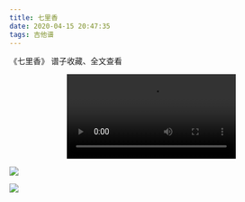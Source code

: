 ```yaml
---
title: 七里香
date: 2020-04-15 20:47:35
tags: 吉他谱
---
```


《七里香》
谱子收藏、全文查看<!--more-->

<video src="http://files.yournotes.cn/video%E4%B8%83%E9%87%8C%E9%A6%99.mp4" controls="controls" autoplay="autoplay" style="max-width:100%;display:block;margin-left:auto;margin-right:auto;">您的浏览器不支持视频标签</video>

![](https://gitee.com/Jasper-zh/blogImage/raw/master/%E4%B8%83%E9%87%8C%E9%A6%99%EF%BC%88%E5%90%89%E4%BB%96%E8%B0%B1%EF%BC%89/%E4%B8%83%E9%87%8C%E9%A6%991.jpg)

![](https://gitee.com/Jasper-zh/blogImage/raw/master/%E4%B8%83%E9%87%8C%E9%A6%99%EF%BC%88%E5%90%89%E4%BB%96%E8%B0%B1%EF%BC%89/%E4%B8%83%E9%87%8C%E9%A6%992.jpg)
